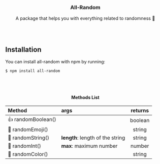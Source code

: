 <br>

<h3 align="center">All-Random</h3>
  
<p align="center">A package that helps you with everything related to randomness 🔄</p>

<br>
<br>

## Installation
You can install all-random with npm by running:
```
$ npm install all-random
```

<br>
<br>

<h4 align="center">Methods List</h4>

<div align="center">

| Method             | args                               | returns |
| :---               | :-------                           | :-----: |
| 👍 randomBoolean() |                                    | boolean |
| 🔮 randomEmoji()   |                                    | string  |
| 📝 randomString()  | **length**: length of the string   | string  |
| 🔢 randomInt()     | **max**: maximum number            | number  |
| 🎨 randomColor()   |                                    | string  |

</div>

<br>
<br>
<br>
<br>
<br>
